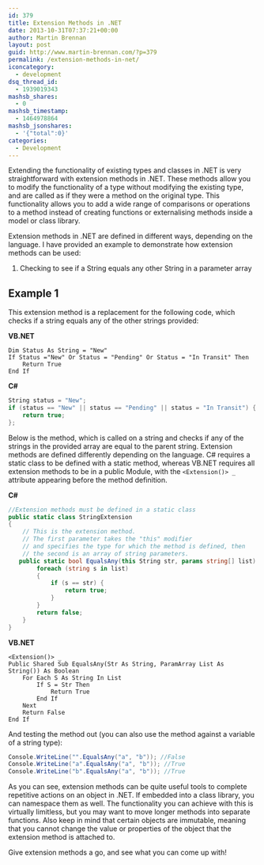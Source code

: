 ```yaml
---
id: 379
title: Extension Methods in .NET
date: 2013-10-31T07:37:21+00:00
author: Martin Brennan
layout: post
guid: http://www.martin-brennan.com/?p=379
permalink: /extension-methods-in-net/
iconcategory:
  - development
dsq_thread_id:
  - 1939019343
mashsb_shares:
  - 0
mashsb_timestamp:
  - 1464978864
mashsb_jsonshares:
  - '{"total":0}'
categories:
  - Development
---
```

Extending the functionality of existing types and classes in .NET is very straightforward with extension methods in .NET. These methods allow you to modify the functionality of a type without modifying the existing type, and are called as if they were a method on the original type. This functionality allows you to add a wide range of comparisons or operations to a method instead of creating functions or externalising methods inside a model or class library.

<!--more-->

Extension methods in .NET are defined in different ways, depending on the language. I have provided an example to demonstrate how extension methods can be used:

  1. Checking to see if a String equals any other String in a parameter array

## Example 1

This extension method is a replacement for the following code, which checks if a string equals any of the other strings provided:

**VB.NET**


```visualbasic
Dim Status As String = "New"
If Status ="New" Or Status = "Pending" Or Status = "In Transit" Then
    Return True
End If
```


**C#**

```csharp
String status = "New";
if (status == "New" || status == "Pending" || status = "In Transit") {
    return true;
};
```

Below is the method, which is called on a string and checks if any of the strings in the provided array are equal to the parent string. Extension methods are defined differently depending on the language. C# requires a static class to be defined with a static method, whereas VB.NET requires all extension methods to be in a public Module, with the `<Extension()> _` attribute appearing before the method definition.

**C#**

```csharp
//Extension methods must be defined in a static class
public static class StringExtension
{
    // This is the extension method.
    // The first parameter takes the "this" modifier
    // and specifies the type for which the method is defined, then
    // the second is an array of string parameters.
   public static bool EqualsAny(this String str, params string[] list) {
        foreach (string s in list)
        {
            if (s == str) {
                return true;
            }
        }
        return false;
    }
}
```

**VB.NET**

```visualbasic
<Extension()> _
Public Shared Sub EqualsAny(Str As String, ParamArray List As String()) As Boolean
    For Each S As String In List
        If S = Str Then
            Return True
        End If
    Next
    Return False
End If
```

And testing the method out (you can also use the method against a variable of a string type):

```csharp
Console.WriteLine("".EqualsAny("a", "b")); //False
Console.WriteLine("a".EqualsAny("a", "b")); //True
Console.WriteLine("b".EqualsAny("a", "b")); //True
```  

As you can see, extension methods can be quite useful tools to complete repetitive actions on an object in .NET. If embedded into a class library, you can namespace them as well. The functionality you can achieve with this is virtually limitless, but you may want to move longer methods into separate functions. Also keep in mind that certain objects are immutable, meaning that you cannot change the value or properties of the object that the extension method is attached to.

Give extension methods a go, and see what you can come up with!
